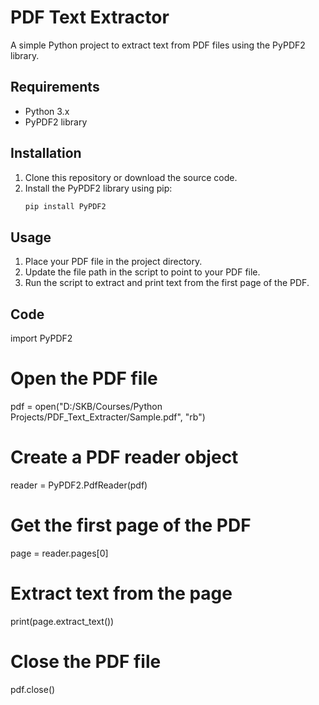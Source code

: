 # PDF Text Extractor

A simple Python project to extract text from PDF files using the PyPDF2 library.

## Requirements

- Python 3.x
- PyPDF2 library

## Installation

1. Clone this repository or download the source code.
2. Install the PyPDF2 library using pip:
   ```sh
   pip install PyPDF2
   
## Usage
1. Place your PDF file in the project directory.
2. Update the file path in the script to point to your PDF file.
3. Run the script to extract and print text from the first page of the PDF.

## Code
import PyPDF2

# Open the PDF file
pdf = open("D:/SKB/Courses/Python Projects/PDF_Text_Extracter/Sample.pdf", "rb")

# Create a PDF reader object
reader = PyPDF2.PdfReader(pdf)

# Get the first page of the PDF
page = reader.pages[0]

# Extract text from the page
print(page.extract_text())

# Close the PDF file
pdf.close()
